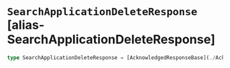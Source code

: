 # `SearchApplicationDeleteResponse` [alias-SearchApplicationDeleteResponse]
```typescript
type SearchApplicationDeleteResponse = [AcknowledgedResponseBase](./AcknowledgedResponseBase.md);
```
